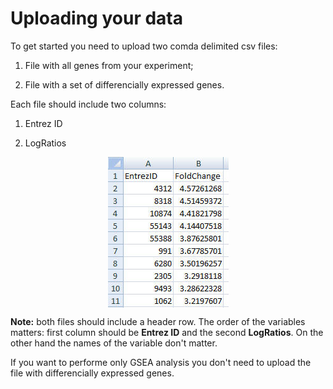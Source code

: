 Uploading your data
===================

To get started you need to upload two comda delimited csv files:

1.  File with all genes from your experiment;

2.  File with a set of differencially expressed genes.

Each file should include two columns:

1.  Entrez ID

2.  LogRatios

<img src="ExampleDataFormat.jpg" width="193" style="display:block; margin:auto;" />

**Note:** both files should include a header row. The order of the
variables matters: first column should be **Entrez ID** and the second
**LogRatios**. On the other hand the names of the variable don't matter.

If you want to performe only GSEA analysis you don't need to upload the
file with differencially expressed genes.

